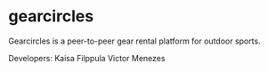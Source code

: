 # gearcircles

Gearcircles is a peer-to-peer gear rental platform for outdoor sports.

Developers:
Kaisa Filppula
Victor Menezes

